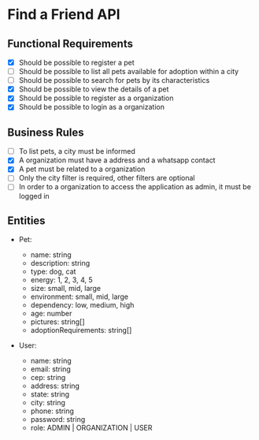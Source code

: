 # Find a Friend API

## Functional Requirements

- [x] Should be possible to register a pet
- [ ] Should be possible to list all pets available for adoption within a city
- [ ] Should be possible to search for pets by its characteristics
- [x] Should be possible to view the details of a pet
- [x] Should be possible to register as a organization
- [x] Should be possible to login as a organization

## Business Rules

- [ ] To list pets, a city must be informed
- [x] A organization must have a address and a whatsapp contact
- [x] A pet must be related to a organization
- [ ] Only the city filter is required, other filters are optional
- [ ] In order to a organization to access the application as admin, it must be logged in

## Entities
- Pet:
  - name: string
  - description: string
  - type: dog, cat
  - energy: 1, 2, 3, 4, 5
  - size: small, mid, large
  - environment: small, mid, large
  - dependency: low, medium, high
  - age: number
  - pictures: string[]
  - adoptionRequirements: string[]

- User:
  - name: string
  - email: string
  - cep: string
  - address: string
  - state: string
  - city: string
  - phone: string
  - password: string
  - role: ADMIN | ORGANIZATION | USER